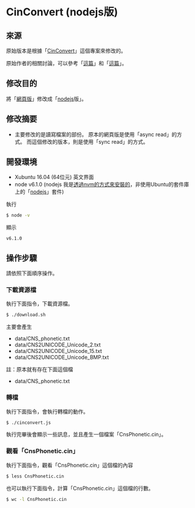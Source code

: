 # CinConvert (nodejs版)

## 來源

原始版本是根據「[CinConvert](https://github.com/ren1244/CinConvert)」這個專案來修改的。

原始作者的相關討論，可以參考「[這篇](https://www.ubuntu-tw.org/modules/newbb/viewtopic.php?post_id=354600#forumpost354600)」和「[這篇](https://www.ubuntu-tw.org/modules/newbb/viewtopic.php?post_id=354546#forumpost354546)」。

## 修改目的

將「[網頁版](https://github.com/ren1244/CinConvert/blob/master/FileRead.js)」修改成「[nodejs](https://nodejs.org/)版」。

## 修改摘要

* 主要修改的是讀寫檔案的部份。
原本的網頁版是使用「async read」的方式。
而這個修改的版本，則是使用「sync read」的方式。


## 開發環境

* Xubuntu 16.04 (64位元) 英文界面
* node v6.1.0 (nodejs 我是[透過nvm的方式來安裝的](http://samwhelp.github.io/blog/read/platform/nodejs/install/)，非使用Ubuntu的套件庫上的「[nodejs](http://packages.ubuntu.com/xenial/nodejs)」套件)

執行

``` sh
$ node -v
```

顯示

```
v6.1.0
```

## 操作步驟

請依照下面順序操作。

### 下載資源檔

執行下面指令，下載資源檔。

``` sh
$ ./download.sh
```

主要會產生

* data/CNS_phonetic.txt
* data/CNS2UNICODE_Unicode_2.txt
* data/CNS2UNICODE_Unicode_15.txt
* data/CNS2UNICODE_Unicode_BMP.txt

註：原本就有存在下面這個檔

* data/CNS_phonetic.txt

### 轉檔

執行下面指令，會執行轉檔的動作。

``` sh
$ ./cinconvert.js
```

執行完畢後會顯示一些訊息，並且產生一個檔案「CnsPhonetic.cin」。


### 觀看「CnsPhonetic.cin」

執行下面指令，觀看「CnsPhonetic.cin」這個檔的內容

``` sh
$ less CnsPhonetic.cin
```

也可以執行下面指令，計算「CnsPhonetic.cin」這個檔的行數。

``` sh
$ wc -l CnsPhonetic.cin
```
